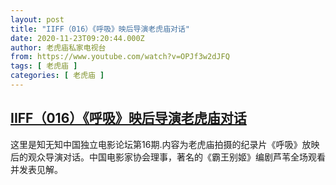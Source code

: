 ```yaml
---
layout: post
title: "IIFF（016）《呼吸》映后导演老虎庙对话"
date: 2020-11-23T09:20:44.000Z
author: 老虎庙私家电视台
from: https://www.youtube.com/watch?v=OPJf3w2dJFQ
tags: [ 老虎庙 ]
categories: [ 老虎庙 ]
---
```

<!--1606123244000-->
[IIFF（016）《呼吸》映后导演老虎庙对话](https://www.youtube.com/watch?v=OPJf3w2dJFQ)
------

<div>
这里是知无知中国独立电影论坛第16期.内容为老虎庙拍摄的纪录片《呼吸》放映后的观众导演对话。中国电影家协会理事，著名的《霸王别姬》编剧芦苇全场观看并发表见解。
</div>
